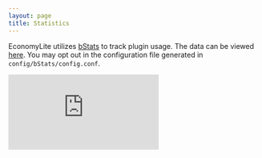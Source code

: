 ```yaml
---
layout: page
title: Statistics
---
```


EconomyLite utilizes [bStats](https://forums.spongepowered.org/t/bstats/16065) to track plugin usage. The data can be viewed
[here](https://bstats.org/plugin/sponge/EconomyLite). You may opt out in the configuration file generated in `config/bStats/config.conf`.

![Statistics](http://i.flibio.net/economylite.php)